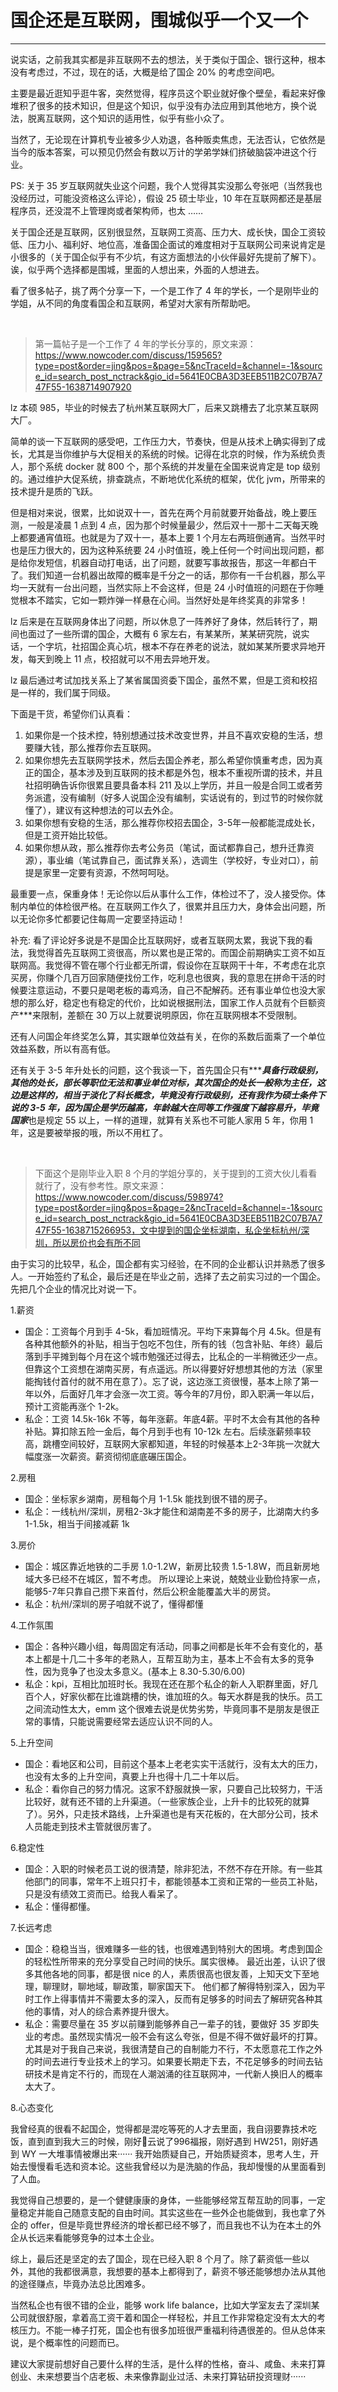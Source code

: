 # 国企还是互联网，围城似乎一个又一个

---

说实话，之前我其实都是非互联网不去的想法，关于类似于国企、银行这种，根本没有考虑过，不过，现在的话，大概是给了国企 20% 的考虑空间吧。

主要是最近逛知乎逛牛客，突然觉得，程序员这个职业就好像个壁垒，看起来好像堆积了很多的技术知识，但是这个知识，似乎没有办法应用到其他地方，换个说法，脱离互联网，这个知识的适用性，似乎有些小众了。

当然了，无论现在计算机专业被多少人劝退，各种贩卖焦虑，无法否认，它依然是当今的版本答案，可以预见仍然会有数以万计的学弟学妹们挤破脑袋冲进这个行业。

PS: 关于 35 岁互联网就失业这个问题，我个人觉得其实没那么夸张吧（当然我也没经历过，可能没资格这么评论），假设 25 硕士毕业，10 年在互联网都还是基层程序员，还没混不上管理岗或者架构师，也太 ……

关于国企还是互联网，区别很显然，互联网工资高、压力大、成长快，国企工资较低、压力小、福利好、地位高，准备国企面试的难度相对于互联网公司来说肯定是小很多的（关于国企似乎有不少坑，有这方面想法的小伙伴最好先提前了解下）。诶，似乎两个选择都是围城，里面的人想出来，外面的人想进去。

看了很多帖子，挑了两个分享一下，一个是工作了 4 年的学长，一个是刚毕业的学姐，从不同的角度看国企和互联网，希望对大家有所帮助吧。

<br>

> 第一篇帖子是一个工作了 4 年的学长分享的，原文来源：https://www.nowcoder.com/discuss/159565?type=post&order=jing&pos=&page=5&ncTraceId=&channel=-1&source_id=search_post_nctrack&gio_id=5641E0CBA3D3EEB511B2C07B7A747F55-1638714907920

lz 本硕 985，毕业的时候去了杭州某互联网大厂，后来又跳槽去了北京某互联网大厂。

简单的谈一下互联网的感受吧，工作压力大，节奏快，但是从技术上确实得到了成长，尤其是当你维护与大促相关的系统的时候。记得在北京的时候，作为系统负责人，那个系统 docker 就 800 个，那个系统的并发量在全国来说肯定是 top 级别的。通过维护大促系统，排查跳点，不断地优化系统的框架，优化 jvm，所带来的技术提升是质的飞跃。

但是相对来说，很累，比如说双十一，首先在两个月前就要开始备战，晚上要压测，一般是凌晨 1 点到 4 点，因为那个时候量最少，然后双十一那十二天每天晚上都要通宵值班。也就是为了双十一，基本上要 1 个月左右两班倒通宵。当然平时也是压力很大的，因为这种系统要 24 小时值班，晚上任何一个时间出现问题，都是给你发短信，机器自动打电话，出了问题，就要写事故报告，那这一年都白干了。我们知道一台机器出故障的概率是千分之一的话，那你有一千台机器，那么平均一天就有一台出问题，当然实际上不会这样，但是 24 小时值班的问题在于你睡觉根本不踏实，它如一颗炸弹一样悬在心间。当然好处是年终奖真的非常多！

lz 后来是在互联网身体出了问题，所以休息了一阵养好了身体，然后转行了，期间也面过了一些所谓的国企，大概有 6 家左右，有某某所，某某研究院，说实话，一个字坑，社招国企真心坑，根本不存在养老的说法，就如某某所要求异地开发，每天到晚上 11 点，校招就可以不用去异地开发。

lz 最后通过考试加找关系上了某省属国资委下国企，虽然不累，但是工资和校招是一样的，我们属于同级。

下面是干货，希望你们认真看：

1. 如果你是一个技术控，特别想通过技术改变世界，并且不喜欢安稳的生活，想要赚大钱，那么推荐你去互联网。
2. 如果你想先去互联网学技术，然后去国企养老，那么希望你慎重考虑，因为真正的国企，基本涉及到互联网的技术都是外包，根本不重视所谓的技术，并且社招明确告诉你很累且要具备本科 211 及以上学历，并且一般是合同工或者劳务派遣，没有编制（好多人说国企没有编制，实话说有的，到过节的时候你就懂了），建议有这种想法的可以去外企。
3. 如果你想有安稳的生活，那么推荐你校招去国企，3-5年一般都能混成处长，但是工资开始比较低。
4. 如果你想从政，那么推荐你去考公务员（笔试，面试都靠自己，想升迁靠资源），事业编（笔试靠自己，面试靠关系），选调生（学校好，专业对口），前提是家里一定要有资源，不然呵呵哒。

最重要一点，保重身体！无论你以后从事什么工作，体检过不了，没人接受你。体制内单位的体检很严格。在互联网工作久了，很累并且压力大，身体会出问题，所以无论你多忙都要记住每周一定要坚持运动！

补充: 看了评论好多说是不是国企比互联网好，或者互联网太累，我说下我的看法，我觉得首先互联网工资很高，所以累也是正常的。而国企前期确实工资不如互联网高。我觉得不管在哪个行业都无所谓，假设你在互联网干十年，不考虑在北京买房，你赚个几百万回家随便找份工作，吃利息也很爽，我的意思在拼命干活的时候要注意运动，不要只是喝老板的毒鸡汤，自己不配解药。还有事业单位也没大家想的那么好，稳定也有稳定的代价，比如说根据刑法，国家工作人员就有个巨额资产***来限制，差额在 30 万以上就要说明原因，你在互联网根本不受限制。

还有人问国企年终奖怎么算，其实跟单位效益有关，在你的系数后面乘了一个单位效益系数，所以有高有低。

还有关于 3-5 年升处长的问题，这个我谈一下，首先国企只有******具备行政级别，其他的处长，部长等职位无法和事业单位对标，其次国企的处长一般称为主任，这边是这样的，相当于淡化了科长概念，毕竟没有行政级别，还有我作为硕士条件下说的 3-5 年，因为国企是学历越高，年龄越大在同等工作强度下越容易升，毕竟国家***也是规定 55 以上，一样的道理，就算有关系也不可能人家用 5 年，你用 1 年，这是要被举报的哦，所以不用杠了。

<br>

> 下面这个是刚毕业入职 8 个月的学姐分享的，关于提到的工资大伙儿看看就行了，没有参考性。原文来源：https://www.nowcoder.com/discuss/598974?type=post&order=jing&pos=&page=2&ncTraceId=&channel=-1&source_id=search_post_nctrack&gio_id=5641E0CBA3D3EEB511B2C07B7A747F55-1638715266953，文中提到的国企坐标湖南，私企坐标杭州/深圳，所以房价也会有所不同

由于实习的比较早，私企，国企都有实习经验，在不同的企业都认识并熟悉了很多人。一开始签约了私企，最后还是在毕业之前，选择了去之前实习过的一个国企。先把几个企业的情况比对说一下。

1.薪资

- 国企：工资每个月到手 4-5k，看加班情况。平均下来算每个月 4.5k。但是有各种其他额外的补贴，相当于包吃不包住，所有的钱（包含补贴、年终）最后落到手平摊到每个月在这个城市勉强还过得去，比私企的一半稍微还少一点。但靠这个工资想在湖南买房，有点遥远。所以得要好好想想其他的方法（家里能掏钱付首付的就不用在意了）。忘了说，这边涨工资很慢，基本上除了第一年以外，后面好几年才会涨一次工资。等今年的7月份，即入职满一年以后，预计工资能再涨个 1-2k。
- 私企：工资 14.5k-16k 不等，每年涨薪。年底4薪。平时不太会有其他的各种补贴。算扣除五险一金后，每个月到手也有 10-12k 左右。后续涨薪频率较高，跳槽空间较好，互联网大家都知道，年轻的时候基本上2-3年挑一次就大幅度涨一次薪资。薪资彻彻底底碾压国企。

2.房租

- 国企：坐标家乡湖南，房租每个月 1-1.5k 能找到很不错的房子。
- 私企：一线杭州/深圳，房租2-3k才能住和湖南差不多的房子，比湖南大约多1-1.5k，相当于间接减薪 1k

3.房价

- 国企：城区靠近地铁的二手房 1.0-1.2W，新房比较贵 1.5-1.8W，而且新房地域大多已经不在城区，暂不考虑。  所以理论上来说，兢兢业业勤俭持家一点，能够5-7年只靠自己攒下来首付，然后公积金能覆盖大半的房贷。
- 私企：杭州/深圳的房子咱就不说了，懂得都懂

4.工作氛围

- 国企：各种兴趣小组，每周固定有活动，同事之间都是长年不会有变化的，基本上都是十几二十多年的老熟人，互帮互助为主，基本上不会有太多的竞争性，因为竞争了也没太多意义。(基本上 8.30-5.30/6.00)
- 私企：kpi，互相比加班时长。我现在还在那个私企的新人入职群里面，好几百个人，好家伙都在比谁跳槽的快，谁加班的久。每天水群是我的快乐。员工之间流动性太大，emm 这个很难去说是优势劣势，毕竟同事不是朋友是很正常的事情，只能说需要经常去适应认识不同的人。

5.上升空间

- 国企：看地区和公司，目前这个基本上老老实实干活就行，没有太大的压力，也没有太多的上升空间，真要上升也得十几二十年以后。
- 私企：看你自己的努力情况。这家不舒服就换一家，只要自己比较努力，干活比较好，就有还不错的上升渠道。（一些家族企业，上升卡的比较死的就算了）。另外，只走技术路线，上升渠道也是有天花板的，在大部分公司，技术人员能走到技术主管就很厉害了。

6.稳定性

- 国企：入职的时候老员工说的很清楚，除非犯法，不然不存在开除。有一些其他部门的同事，常年不上班只打卡，都能领基本工资和正常的一些员工补贴，只是没有绩效工资而已。给我人看呆了。
- 私企：懂得都懂。

7.长远考虑

- 国企：稳稳当当，很难赚多一些的钱，也很难遇到特别大的困境。考虑到国企的轻松性所带来的充分享受自己时间的快乐。属实很棒。 最近出差，认识了很多其他各地的同事，都是很 nice 的人，素质很高也很友善，上知天文下至地理，聊理财，聊地域，聊政策，聊家国天下。  他们都了解得特别深入，因为平时工作上得事情并不需要太多的深入，反而有足够多的时间去了解研究各种其他的事情，对人的综合素养提升很大。
- 私企：需要尽量在 35 岁以前赚到能够养自己一辈子的钱，要做好 35 岁即失业的考虑。虽然现实情况一般不会有这么夸张，但是不得不做好最坏的打算。 尤其是对于我自己来说，我很清楚自己的自制能力不行，不太愿意花工作之外的时间去进行专业技术上的学习。如果要长期走下去，不花足够多的时间去钻研技术是肯定不行的，而现在人潮汹涌的往互联网冲，一代新人换旧人的概率太大了。

8.心态变化

我曾经真的很看不起国企，觉得都是混吃等死的人才去里面，我自诩要靠技术吃饭，直到直到我大三的时候，刚好🐎云说了996福报，刚好遇到 HW251，刚好遇到 WY 一大堆事情被爆出来······ 我开始质疑自己，开始质疑资本，思考人生，开始去慢慢看毛选和资本论。这些我曾经以为是洗脑的作品，我却慢慢的从里面看到了人血。

我觉得自己想要的，是一个健健康康的身体，一些能够经常互帮互助的同事，一定量稳定并能自己随意支配的自由时间。其实这些在一些外企也能做到，我也拿了外企的 offer，但是毕竟世界经济的增长都已经不够了，而且我也不认为在本土的外企从长远来看能够竞争的过本土企业。

综上，最后还是坚定的去了国企，现在已经入职 8 个月了。除了薪资低一些以外，其他的我都很满意，我想要的基本上都得到了，薪资不够还能够想办法从其他的途径赚点，毕竟办法总比困难多。

当然私企也有很不错的企业，能够 work life balance，比如大学室友去了深圳某公司就很舒服，拿着高工资干着和国企一样轻松，并且工作非常稳定没有太大的考核压力。不能一棒子打死，国企也有很多加班很严重福利待遇很差的。但从总体来说，是个概率性的问题而已。

建议大家提前想好自己要什么样的生活，是什么样的性格，奋斗、咸鱼、未来打算创业、未来想要当个店老板、未来像靠副业过活、未来打算钻研投资理财······

